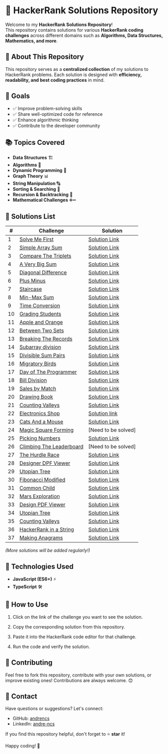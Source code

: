 # 🚀 HackerRank Solutions Repository

Welcome to my **HackerRank Solutions Repository**!  
This repository contains solutions for various **HackerRank coding challenges** across different domains such as **Algorithms, Data Structures, Mathematics, and more**.

## 📌 About This Repository

This repository serves as a **centralized collection** of my solutions to HackerRank problems. Each solution is designed with **efficiency, readability, and best coding practices** in mind.

## 🎯 Goals

- ✅ Improve problem-solving skills
- ✅ Share well-optimized code for reference
- ✅ Enhance algorithmic thinking
- ✅ Contribute to the developer community

## 📚 Topics Covered

- **Data Structures** 🏗️
- **Algorithms** 🔢
- **Dynamic Programming** 🚀
- **Graph Theory** 📊
- **String Manipulation** 🔠
- **Sorting & Searching** 🔎
- **Recursion & Backtracking** 🔁
- **Mathematical Challenges** ➕➖

## 📝 Solutions List

| #   | Challenge                                                                                 | Solution                                                                            |
| --- | ----------------------------------------------------------------------------------------- | ----------------------------------------------------------------------------------- |
| 1   | [Solve Me First](https://hackerrank.com/challenges/solve-me-first)                        | [Solution Link](./Prepare/Algorithms/Warmup/SolveMeFirst.ts)                        |
| 2   | [Simple Array Sum](https://hackerrank.com/challenges/simple-array-sum)                    | [Solution Link](./Prepare/Algorithms/Warmup/SimpleArraySum.ts)                      |
| 3   | [Compare The Triplets](https://hackerrank.com/challenges/compare-the-triplets)            | [Solution Link](./Prepare/Algorithms/Warmup/CompareTheTriplets.ts)                  |
| 4   | [A Very Big Sum](https://hackerrank.com/challenges/a-very-big-sum)                        | [Solution Link](./Prepare/Algorithms/Warmup/AVeryBigSum.ts)                         |
| 5   | [Diagonal Difference](https://hackerrank.com/challenges/diagonal-difference/)             | [Solution Link](./Prepare/Algorithms/Warmup/DiagonalDifference.ts)                  |
| 6   | [Plus Minus](https://hackerrank.com/challenges/plus-minus/)                               | [Solution Link](./Prepare/Algorithms/Warmup/PlusMinus.ts)                           |
| 7   | [Staircase](https://hackerrank.com/challenges/staircase/)                                 | [Solution Link](./Prepare/Algorithms/Warmup/Staircase.ts)                           |
| 8   | [Min-Max Sum](https://hackerrank.com/challenges/mini-max-sum)                             | [Solution Link](./Prepare/Algorithms/Warmup/MinMaxSum.ts)                           |
| 9   | [Time Conversion](https://hackerrank.com/challenges/time-conversion)                      | [Solution Link](./Prepare/Algorithms/Warmup/TimeConversion.ts)                      |
| 10  | [Grading Students](https://hackerrank.com/challenges/grading)                             | [Solution Link](./Prepare/Algorithms/Implementation/Grading.ts)                     |
| 11  | [Apple and Orange](https://hackerrank.com/challenges/apple-and-orange)                    | [Solution Link](./Prepare/Algorithms/Implementation/AppleAndOrange.ts)              |
| 12  | [Between Two Sets](https://hackerrank.com/challenges/between-two-sets)                    | [Solution Link](./Prepare/Algorithms/Implementation/BetweenTwoSets.ts)              |
| 13  | [Breaking The Records](https://hackerrank.com/challenges/breaking-best-and-worst-records) | [Solution Link](./Prepare/Algorithms/Implementation/BreakingBestAndWorstRecords.ts) |
| 14  | [Subarray division](https://hackerrank.com/challenges/the-birthday-bar/)                  | [Solution Link](./Prepare/Algorithms/Implementation/TheBirthdayBar.ts)              |
| 15  | [Divisible Sum Pairs](https://hackerrank.com/challenges/divisible-sum-pairs)              | [Solution Link](./Prepare/Algorithms/Implementation/DivisibleSumPairs.ts)           |
| 16  | [Migratory Birds](https://hackerrank.com/challenges/migratory-birds)                      | [Solution Link](./Prepare/Algorithms/Implementation/MigratoryBirds.ts)              |
| 17  | [Day of The Programmer](https://hackerrank.com/challenges/day-of-the-programmer)          | [Solution Link](./Prepare/Algorithms/Implementation/DayOfTheProgrammer.ts)          |
| 18  | [Bill Division](https://hackerrank.com/challenges/bon-appetit)                            | [Solution Link](./Prepare/Algorithms/Implementation/BonAppetit.ts)                  |
| 19  | [Sales by Match](https://hackerrank.com/challenges/sock-merchant)                         | [Solution Link](./Prepare/Algorithms/Implementation/SockMerchant.ts)                |
| 20  | [Drawing Book](https://hackerrank.com/challenges/drawing-book)                            | [Solution Link](./Prepare/Algorithms/Implementation/PageCount.ts)                   |
| 21  | [Counting Valleys](https://hackerrank.com/challenges/counting-valleys)                    | [Solution Link](./Prepare/Algorithms/Implementation/CountingValleys.ts)             |
| 22  | [Electronics Shop](https://hackerrank.com/challenges/electronics-shop)                    | [Solution link](./Prepare/Algorithms/Implementation/EletronicsShop.ts)              |
| 23  | [Cats And a Mouse](https://hackerrank.com/challenges/cats-and-a-mouse)                    | [Solution Link](./Prepare/Algorithms/Implementation/CatsAndAMouse.ts)               |
| 24  | [Magic Square Forming](https://hackerrank.com/challenges/magic-square-forming)            | [Need to be solved]                                                                 |
| 25  | [Picking Numbers](https://hackerrank.com/challenges/picking-numbers)                      | [Solution Link](./Prepare/Algorithms/Implementation/Picking%20Numbers.ts)           |
| 26  | [Climbing The Leaderboard](https://hackerrank.com/challenges/climbing-the-leaderboard)    | [Need to be solved]                                                                 |
| 27  | [The Hurdle Race](https://hackerrank.com/challenges/the-hurdle-race)                      | [Solution Link](./Prepare/Algorithms/Implementation/HurdleRace.ts)                  |
| 28  | [Designer DPF Viewer](https://hackerrank.com/challenges/designer-pdf-viewer)              | [Solution Link](./Prepare/Algorithms/Implementation/DesignPDFViewer.ts)             |
| 29  | [Utopian Tree](https://hackerrank.com/challenges/utopian-tree)                            | [Solution Link](./Prepare/Algorithms/Implementation/UtopianTree.ts)                 |
| 30  | [Fibonacci Modified](https://hackerrank.com/challenges/fibonacci-modified)                | [Solution Link](./Dynamic%20programing/FibonacciModified.ts)                        |
| 31  | [Common Child](https://hackerrank.com/challenges/common-child)                            | [Solution Link](./String/CommonChild.ts)                                            |
| 32  | [Mars Exploration](https://hackerrank.com/challenges/mars-exploration)                    | [Solution Link](./String/MarsExploration.ts)                                        |
| 33  | [Design PDF Viewer](https://hackerrank.com/challenges/designer-pdf-viewer)                | [Solution Link](./Implementation/DesignPDFViewer.ts)                                |
| 34  | [Utopian Tree](https://hackerrank.com/challenges/utopian-tree)                            | [Solution Link](./Implementation/UtopianTree.ts)                                    |
| 35  | [Counting Valleys](https://hackerrank.com/challenges/counting-valleys)                    | [Solution Link](./Implementation/CountingValleys.ts)                                |
| 36  | [HackerRank in a String](https://hackerrank.com/challenges/hackerrank-in-a-string)        | [Solution Link](./String/HackerRankInAString.ts)                                    |
| 37  | [Making Anagrams](https://hackerrank.com/challenges/making-anagrams)                      | [Solution Link](./String/MakingAnagrams.ts)                                         |

_(More solutions will be added regularly!)_

## 🔧 Technologies Used

- **JavaScript (ES6+)** ⚡
- **TypeScript** 🛠️

## 🚀 How to Use

1. Click on the link of the challenge you want to see the solution.

2. Copy the corresponding solution from this repository.

3. Paste it into the HackerRank code editor for that challenge.

4. Run the code and verify the solution.

## 🌟 Contributing

Feel free to fork this repository, contribute with your own solutions, or improve existing ones! Contributions are always welcome. 😊

## 📩 Contact

Have questions or suggestions? Let's connect:

- GitHub: [andrencs](https://github.com/andrencs)
- LinkedIn: [andre-ncs](https://linkedin.com/in/andre-ncs/)

If you find this repository helpful, don't forget to ⭐ **star** it!

Happy coding! 🚀
